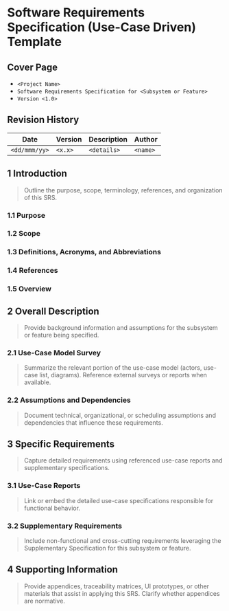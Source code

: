 # Software Requirements Specification (Use-Case Driven) Template


## Cover Page
- `<Project Name>`
- `Software Requirements Specification for <Subsystem or Feature>`
- `Version <1.0>`

## Revision History
| Date | Version | Description | Author |
| --- | --- | --- | --- |
| `<dd/mmm/yy>` | `<x.x>` | `<details>` | `<name>` |

## 1 Introduction
> Outline the purpose, scope, terminology, references, and organization of this SRS.

### 1.1 Purpose
### 1.2 Scope
### 1.3 Definitions, Acronyms, and Abbreviations
### 1.4 References
### 1.5 Overview

## 2 Overall Description
> Provide background information and assumptions for the subsystem or feature being specified.

### 2.1 Use-Case Model Survey
> Summarize the relevant portion of the use-case model (actors, use-case list, diagrams). Reference external surveys or reports when available.

### 2.2 Assumptions and Dependencies
> Document technical, organizational, or scheduling assumptions and dependencies that influence these requirements.

## 3 Specific Requirements
> Capture detailed requirements using referenced use-case reports and supplementary specifications.

### 3.1 Use-Case Reports
> Link or embed the detailed use-case specifications responsible for functional behavior.

### 3.2 Supplementary Requirements
> Include non-functional and cross-cutting requirements leveraging the Supplementary Specification for this subsystem or feature.

## 4 Supporting Information
> Provide appendices, traceability matrices, UI prototypes, or other materials that assist in applying this SRS. Clarify whether appendices are normative.
